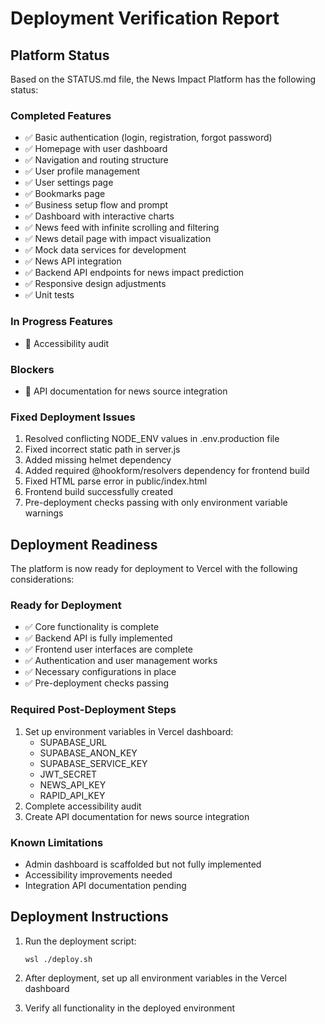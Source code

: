 # Deployment Verification Report

## Platform Status

Based on the STATUS.md file, the News Impact Platform has the following status:

### Completed Features
- ✅ Basic authentication (login, registration, forgot password)
- ✅ Homepage with user dashboard
- ✅ Navigation and routing structure
- ✅ User profile management
- ✅ User settings page
- ✅ Bookmarks page
- ✅ Business setup flow and prompt
- ✅ Dashboard with interactive charts
- ✅ News feed with infinite scrolling and filtering
- ✅ News detail page with impact visualization
- ✅ Mock data services for development
- ✅ News API integration
- ✅ Backend API endpoints for news impact prediction
- ✅ Responsive design adjustments
- ✅ Unit tests

### In Progress Features
- 🔄 Accessibility audit

### Blockers
- 🚧 API documentation for news source integration

### Fixed Deployment Issues
1. Resolved conflicting NODE_ENV values in .env.production file
2. Fixed incorrect static path in server.js
3. Added missing helmet dependency
4. Added required @hookform/resolvers dependency for frontend build
5. Fixed HTML parse error in public/index.html
6. Frontend build successfully created
7. Pre-deployment checks passing with only environment variable warnings

## Deployment Readiness

The platform is now ready for deployment to Vercel with the following considerations:

### Ready for Deployment
- ✅ Core functionality is complete
- ✅ Backend API is fully implemented
- ✅ Frontend user interfaces are complete
- ✅ Authentication and user management works
- ✅ Necessary configurations in place
- ✅ Pre-deployment checks passing

### Required Post-Deployment Steps
1. Set up environment variables in Vercel dashboard:
   - SUPABASE_URL
   - SUPABASE_ANON_KEY  
   - SUPABASE_SERVICE_KEY
   - JWT_SECRET
   - NEWS_API_KEY
   - RAPID_API_KEY
2. Complete accessibility audit
3. Create API documentation for news source integration

### Known Limitations
- Admin dashboard is scaffolded but not fully implemented
- Accessibility improvements needed
- Integration API documentation pending

## Deployment Instructions

1. Run the deployment script:
   ```
   wsl ./deploy.sh
   ```

2. After deployment, set up all environment variables in the Vercel dashboard

3. Verify all functionality in the deployed environment 